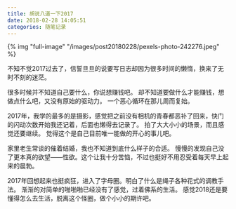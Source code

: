 ```yaml
---
title: 胡说八道一下2017
date: 2018-02-28 14:05:51
categories: 随笔记录
---
```


{% img "full-image" "/images/post20180228/pexels-photo-242276.jpeg" %}

不知不觉2017过去了，信誓旦旦的说要写日志却因为很多时间的懒惰，换来了无时不刻的迷茫。

很多时候并不知道自己要什么，你说想赚钱吧。
却不知道要做什么才能赚钱，想做点什么吧，又没有原始的驱动力。
一个恶心循环在那儿周而复始。

2017年，我学的最多的是摄影，感觉把之前没有相机的青春都恶补了回来，快门的闪动次数开始我还记着，后面也懒得去记录了。
拍了大大小小的场景，而且感觉还要继续。
觉得这个是自己目前唯一能做的开心的事儿吧。

家里老生常谈的催着结婚，我也不知道到底什么样子的合适。
慢慢的发现自己没了更本真的欲望——性欲。这个让我十分苦恼，不过也挺好不用忍受着每天早上起来的晨勃。

2017年回想起来也挺疯狂，进入了字母圈。明白了什么是绳子各种花式的调教手法。
渐渐的对简单的啪啪啪已经没有了感觉，过着佛系的生活。
感觉2018还是要懂得怎么去生活，脱离这个怪圈，做个小小的期许吧。